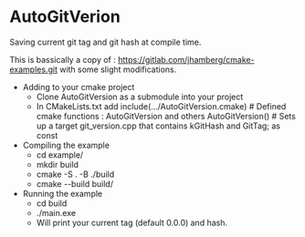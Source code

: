 # AutoGitVerion
Saving current git tag and git hash at compile time.

This is bassically a copy of : https://gitlab.com/jhamberg/cmake-examples.git with some slight modifications.

- Adding to your cmake project
    - Clone AutoGitVersion as a submodule into your project
    - In CMakeLists.txt add
        include(.../AutoGitVersion.cmake) # Defined cmake functions : AutoGitVersion and others
        AutoGitVersion()           # Sets up a target git_version.cpp that contains  kGitHash and GitTag; as const
- Compiling the example 
   - cd example/
   - mkdir build
   - cmake -S . -B ./build
   - cmake --build build/
- Running the example
   - cd build
   - ./main.exe
   - Will print your current tag (default 0.0.0) and hash. 

